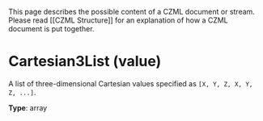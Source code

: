 This page describes the possible content of a CZML document or stream. Please read [[CZML Structure]] for an explanation of how a CZML document is put together.

# Cartesian3List (value)

A list of three-dimensional Cartesian values specified as `[X, Y, Z, X, Y, Z, ...]`.

**Type**: array

